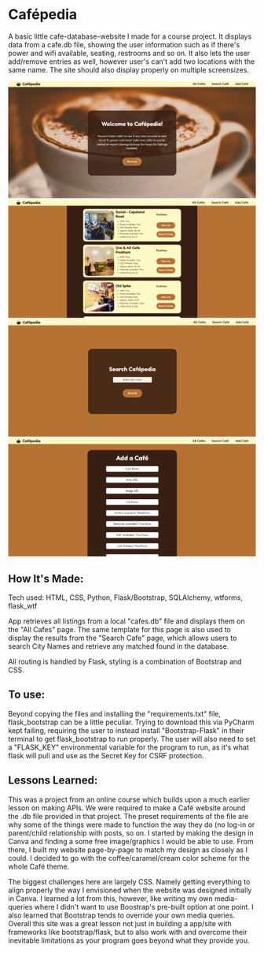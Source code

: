 # Cafépedia

A basic little cafe-database-website I made for a course project. It displays data from a cafe.db file, showing the user information such as if there's power and wifi available, seating, restrooms and so on. 
It also lets the user add/remove entries as well, however user's can't add two locations with the same name. The site should also display properly on multiple screensizes. 

![Website Home Page](screenshots/cafe-home.png)
![All-Cafes Page](screenshots/cafe-all-cafes.png)
![Search Cafe by City](screenshots/cafe-search.png)
![Add Cafe](screenshots/cafe-add.png)

## How It's Made:

Tech used: HTML, CSS, Python, Flask/Bootstrap, SQLAlchemy, wtforms, flask_wtf 

App retrieves all listings from a local "cafes.db" file and displays them on the "All Cafes" page. The same template for this page is also used to display the results from the "Search Cafe" page, which allows users to search City Names and retrieve any matched found in the database. 

All routing is handled by Flask, styling is a combination of Bootstrap and CSS. 

## To use:

Beyond copying the files and installing the "requirements.txt" file, flask_bootstrap can be a little peculiar. Trying to download this via PyCharm kept failing, requiring the user to instead install "Bootstrap-Flask" in their terminal to get flask_bootstrap to run properly. The user will also need to set a "FLASK_KEY" environmental variable for the program to run, as it's what flask will pull and use as the Secret Key for CSRF protection.

## Lessons Learned:

This was a project from an online course which builds upon a much earlier lesson on making APIs. We were required to make a Café website around the .db file provided in that project. The preset requirements of the file are why some of the things were made to function the way they do (no log-in or parent/child relationship with posts, so on. I started by making the design in Canva and finding a some free image/graphics I would be able to use. From there, I built my website page-by-page to match my design as closely as I could. I decided to go with the coffee/caramel/cream color scheme for the whole Café theme. 

The biggest challenges here are largely CSS. Namely getting everything to align properly the way I envisioned when the website was designed initially in Canva. I learned a lot from this, however, like writing my own media-queries where I didn't want to use Boostrap's pre-built option at one point. I also learned that Bootstrap tends to override your own media queries. Overall this site was a great lesson not just in building a app/site with frameworks like bootstrap/flask, but to also work with and overcome their inevitable limitations as your program goes beyond what they provide you. 
